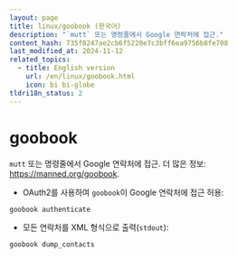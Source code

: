 ```yaml
---
layout: page
title: linux/goobook (한국어)
description: "`mutt` 또는 명령줄에서 Google 연락처에 접근."
content_hash: 735f8247ae2cb6f5220e7c3bff6ea9756b8fe708
last_modified_at: 2024-11-12
related_topics:
  - title: English version
    url: /en/linux/goobook.html
    icon: bi bi-globe
tldri18n_status: 2
---
```

# goobook

`mutt` 또는 명령줄에서 Google 연락처에 접근.
더 많은 정보: <https://manned.org/goobook>.

- OAuth2를 사용하여 `goobook`이 Google 연락처에 접근 허용:

`goobook authenticate`

- 모든 연락처를 XML 형식으로 출력(`stdout`):

`goobook dump_contacts`
